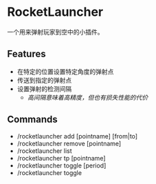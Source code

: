 # RocketLauncher

一个用来弹射玩家到空中的小插件。

## Features

- 在特定的位置设置特定角度的弹射点
- 传送到指定的弹射点
- 设置弹射的检测间隔
  - *高间隔意味着高精度，但也有损失性能的代价*

## Commands

- /rocketlauncher add [pointname] [from|to]
- /rocketlauncher remove [pointname]
- /rocketlauncher list
- /rocketlauncher tp [pointname]
- /rocketlauncher toggle [period]
- /rocketlauncher toggle
